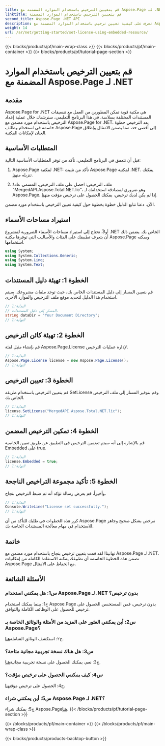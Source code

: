 ```yaml
---
title: قم بتعيين الترخيص باستخدام الموارد المضمنة مع Aspose.Page لـ .NET
linktitle: قم بتعيين الترخيص باستخدام الموارد المضمنة
second_title: Aspose.Page .NET API
description: تعرف على كيفية تعيين ترخيص باستخدام الموارد المضمنة مع Aspose.Page لـ .NET. ضمان الامتثال وفتح الإمكانات الكاملة لمعالجة المستندات.
weight: 14
url: /ar/net/getting-started/set-license-using-embedded-resource/
---
```


{{< blocks/products/pf/main-wrap-class >}}
{{< blocks/products/pf/main-container >}}
{{< blocks/products/pf/tutorial-page-section >}}

# قم بتعيين الترخيص باستخدام الموارد المضمنة مع Aspose.Page لـ .NET

## مقدمة

Aspose.Page for .NET هي مكتبة قوية تمكن المطورين من العمل مع تنسيقات المستندات المختلفة بسلاسة. في هذا البرنامج التعليمي، سنرشدك خلال عملية إعداد الترخيص باستخدام مورد مضمن مع Aspose.Page for .NET. يعد الترخيص خطوة حاسمة في استخدام وظائف Aspose.Page إلى أقصى حد، مما يضمن الامتثال وإطلاق العنان لإمكانات المكتبة.

## المتطلبات الأساسية

قبل أن نتعمق في البرنامج التعليمي، تأكد من توفر المتطلبات الأساسية التالية:

1. Aspose.Page لمكتبة .NET: تأكد من تثبيت Aspose.Page لمكتبة .NET. يمكنك تنزيله من[هنا](https://releases.aspose.com/page/net/).

2.  ملف الترخيص: احصل على ملف الترخيص، المسمى عادةً "MergedAPI.Aspose.Total.NET.lic"، وهو ضروري لمصادقة استخدامك لـ Aspose.Page. إذا لم يكن لديك ترخيص، يمكنك الحصول على ترخيص مؤقت من[هنا](https://purchase.aspose.com/temporary-license/).

الآن، دعنا نتابع الدليل خطوة بخطوة حول كيفية تعيين الترخيص باستخدام مورد مضمن.

## استيراد مساحات الأسماء

أولاً، تحتاج إلى استيراد مساحات الأسماء الضرورية لمشروع .NET الخاص بك. يضمن ذلك أن يتعرف تطبيقك على الفئات والأساليب التي توفرها مكتبة Aspose.Page ويمكنه استخدامها.

```csharp
using System;
using System.Collections.Generic;
using System.Linq;
using System.Text;
```

## الخطوة 1: تهيئة دليل المستندات

قم بتعيين المسار إلى دليل المستندات الخاص بك، حيث توجد ملفات مشروعك. سيتم استخدام هذا الدليل لتحديد موقع ملف الترخيص والموارد الأخرى.

```csharp
// البداية:1
// المسار إلى دليل المستندات.
string dataDir = "Your Document Directory";
// النهاية:1
```

## الخطوة 2: تهيئة كائن الترخيص

قم بإنشاء مثيل لفئة Aspose.Page.License لإدارة عمليات الترخيص.

```csharp
// البداية:1
Aspose.Page.License license = new Aspose.Page.License();
// النهاية:1
```

## الخطوة 3: تعيين الترخيص

قم بتعيين الترخيص باستخدام طريقة SetLicense وقم بتوفير المسار إلى ملف الترخيص الخاص بك.

```csharp
// البداية:1
license.SetLicense("MergedAPI.Aspose.Total.NET.lic");
// النهاية:1
```

## الخطوة 4: تمكين الترخيص المضمن

قم بالإشارة إلى أنه سيتم تضمين الترخيص في التطبيق عن طريق تعيين الخاصية Embedded على true.

```csharp
// البداية:1
license.Embedded = true;
// النهاية:1
```

## الخطوة 5: تأكيد مجموعة التراخيص الناجحة

وأخيراً، قم بعرض رسالة تؤكد أنه تم ضبط الترخيص بنجاح.

```csharp
// البداية:1
Console.WriteLine("License set successfully.");
// النهاية:1
```

كرر هذه الخطوات في طلبك للتأكد من أن Aspose.Page مرخص بشكل صحيح وجاهز للاستخدام في مهام معالجة المستندات الخاصة بك.

## خاتمة

تهانينا! لقد قمت بتعيين ترخيص بنجاح باستخدام مورد مضمن مع Aspose.Page لـ .NET. تضمن هذه الخطوة الحاسمة أن تطبيقك يمكنه الاستفادة الكاملة من إمكانيات Aspose.Page مع الحفاظ على الامتثال.

## الأسئلة الشائعة

### س1: هل يمكنني استخدام Aspose.Page لـ .NET بدون ترخيص؟

ج1: بينما يمكنك استخدام Aspose.Page بدون ترخيص، فمن المستحسن الحصول على ترخيص للحصول على الوظائف الكاملة والتوافق.

### س2: أين يمكنني العثور على المزيد من الأمثلة والوثائق الخاصة بـ Aspose.Page؟

 ج٢: استكشف الوثائق الشاملة[هنا](https://reference.aspose.com/page/net/).

### س3: هل هناك نسخة تجريبية مجانية متاحة؟

 ج3: نعم، يمكنك الحصول على نسخة تجريبية مجانية[هنا](https://releases.aspose.com/).

### س4: كيف يمكنني الحصول على ترخيص مؤقت؟

 ج4: الحصول على ترخيص مؤقت[هنا](https://purchase.aspose.com/temporary-license/).

### س5: أين يمكنني شراء Aspose.Page لـ .NET؟

 ج5: يمكنك شراء Aspose.Page[هنا](https://purchase.aspose.com/buy).
{{< /blocks/products/pf/tutorial-page-section >}}

{{< /blocks/products/pf/main-container >}}
{{< /blocks/products/pf/main-wrap-class >}}

{{< blocks/products/products-backtop-button >}}
